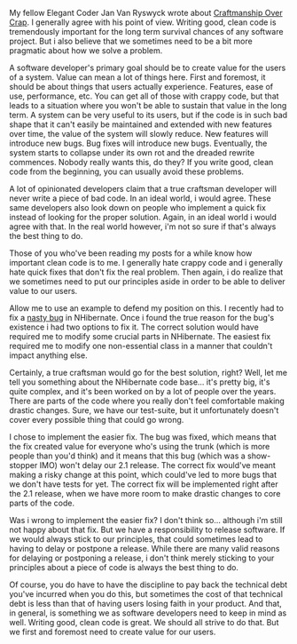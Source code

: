 My fellow Elegant Coder Jan Van Ryswyck wrote about <a href="http://elegantcode.com/2009/01/11/ethics-in-software-development-craftsmanship-over-crap/">Craftmanship Over Crap</a>.  I generally agree with his point of view.  Writing good, clean code is tremendously important for the long term survival chances of any software project.  But i also believe that we sometimes need to be a bit more pragmatic about how we solve a problem.

A software developer's primary goal should be to create value for the users of a system.  Value can mean a lot of things here.  First and foremost, it should be about things that users actually experience.  Features, ease of use, performance, etc.  You can get all of those with crappy code, but that leads to a situation where you won't be able to sustain that value in the long term.  A system can be very useful to its users, but if the code is in such bad shape that it can't easily be maintained and extended with new features over time, the value of the system will slowly reduce.  New features will introduce new bugs.  Bug fixes will introduce new bugs.  Eventually, the system starts to collapse under its own rot and the dreaded rewrite commences.  Nobody really wants this, do they?  If you write good, clean code from the beginning, you can usually avoid these problems.

A lot of opinionated developers claim that a true craftsman developer will never write a piece of bad code.  In an ideal world, i would agree.  These same developers also look down on people who implement a quick fix instead of looking for the proper solution.  Again, in an ideal world i would agree with that.  In the real world however, i'm not so sure if that's always the best thing to do.

Those of you who've been reading my posts for a while know how important clean code is to me. I generally hate crappy code and i generally hate quick fixes that don't fix the real problem.  Then again, i do realize that we sometimes need to put our principles aside in order to be able to deliver value to our users. 

Allow me to use an example to defend my position on this.  I recently had to fix a <a href="http://davybrion.com/blog/2009/01/the-life-and-times-of-a-bug/">nasty bug</a> in NHibernate.  Once i found the true reason for the bug's existence i had two options to fix it.  The correct solution would have required me to modify some crucial parts in NHibernate.  The easiest fix required me to modify one non-essential class in a manner that couldn't impact anything else.

Certainly, a true craftsman would go for the best solution, right? Well, let me tell you something about the NHibernate code base... it's pretty big, it's quite complex, and it's been worked on by a lot of people over the years.  There are parts of the code where you really don't feel comfortable making drastic changes.  Sure, we have our test-suite, but it unfortunately doesn't cover every possible thing that could go wrong.

I chose to implement the easier fix. The bug was fixed, which means that the fix created value for everyone who's using the trunk (which is more people than you'd think) and it means that this bug (which was a show-stopper IMO) won't delay our 2.1 release.  The correct fix would've meant making a risky change at this point, which could've led to more bugs that we don't have tests for yet.  The correct fix will be implemented right after the 2.1 release, when we have more room to make drastic changes to core parts of the code.

Was i wrong to implement the easier fix? I don't think so... although i'm still not happy about that fix.  But we have a responsibility to release software.  If we would always stick to our principles, that could sometimes lead to having to delay or postpone a release.  While there are many valid reasons for delaying or postponing a release, i don't think merely sticking to your principles about a piece of code is always the best thing to do.

Of course, you do have to have the discipline to pay back the technical debt you've incurred when you do this, but sometimes the cost of that technical debt is less than that of having users losing faith in your product.  And that, in general, is something we as software developers need to keep in mind as well.  Writing good, clean code is great.  We should all strive to do that.  But we first and foremost need to create value for our users.  